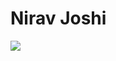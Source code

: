 <h1>Nirav Joshi</h1>
<img src="https://encrypted-tbn0.gstatic.com/images?q=tbn:ANd9GcREoRGyXmHy_6aIgXYqWHdOT3KjfmnuSyxypw&s"></img>
